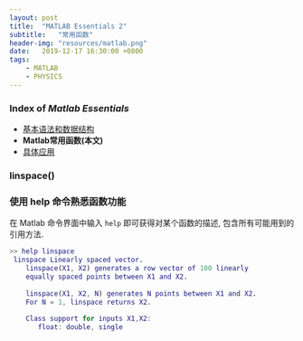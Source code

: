 ```yaml
---
layout: post
title:  "MATLAB Essentials 2"
subtitle:   "常用函数"
header-img: "resources/matlab.png"
date:   2019-12-17 16:30:00 +0800
tags:
    - MATLAB
    - PHYSICS
---
```


### Index of _Matlab Essentials_
* [基本语法和数据结构](./MATLAB-Essentials-1.html)
* **Matlab常用函数(本文)**
* [具体应用](./MATLAB-Essentials-3.html)

### linspace()

### 使用 help 命令熟悉函数功能

在 Matlab 命令界面中输入 `help` 即可获得对某个函数的描述, 包含所有可能用到的引用方法.

```matlab
>> help linspace
 linspace Linearly spaced vector.
    linspace(X1, X2) generates a row vector of 100 linearly
    equally spaced points between X1 and X2.
 
    linspace(X1, X2, N) generates N points between X1 and X2.
    For N = 1, linspace returns X2.
 
    Class support for inputs X1,X2:
       float: double, single
```